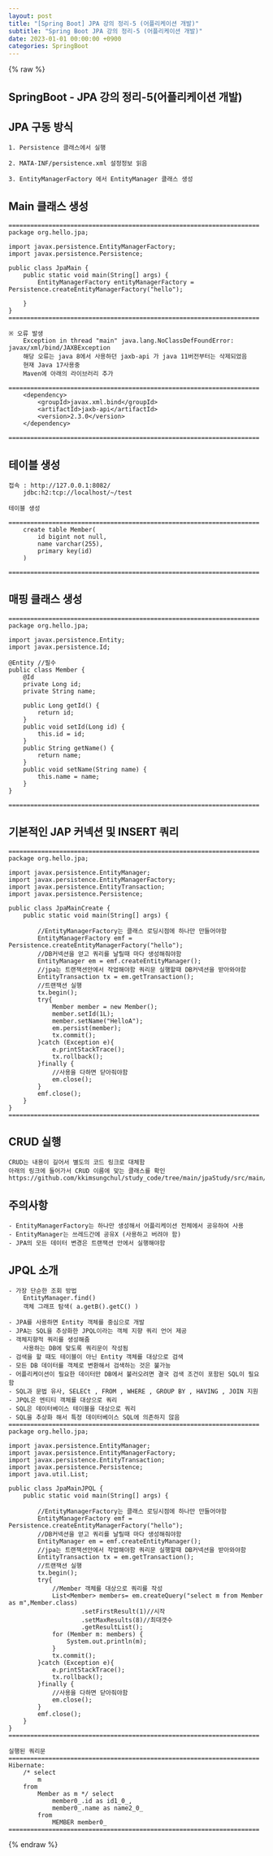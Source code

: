 ```yaml
---
layout: post
title: "[Spring Boot] JPA 강의 정리-5 (어플리케이션 개발)"
subtitle: "Spring Boot JPA 강의 정리-5 (어플리케이션 개발)"
date: 2023-01-01 00:00:00 +0900
categories: SpringBoot
---
```

{% raw %}
## SpringBoot - JPA 강의 정리-5(어플리케이션 개발)  
  
## JPA 구동 방식  
	1. Persistence 클래스에서 실행  
  
	2. MATA-INF/persistence.xml 설정정보 읽음  
  
	3. EntityManagerFactory 에서 EntityManager 클래스 생성  
  
## Main 클래스 생성  
  
	=====================================================================  
	package org.hello.jpa;  
  
	import javax.persistence.EntityManagerFactory;  
	import javax.persistence.Persistence;  
  
	public class JpaMain {  
		public static void main(String[] args) {  
			EntityManagerFactory entityManagerFactory =  Persistence.createEntityManagerFactory("hello");  
  
		}  
	}  
	=====================================================================  
  
	※ 오류 발생  
		Exception in thread "main" java.lang.NoClassDefFoundError: javax/xml/bind/JAXBException  
		해당 오류는 java 8에서 사용하던 jaxb-api 가 java 11버전부터는 삭제되었음  
		현재 Java 17사용중  
		Maven에 아래의 라이브러리 추가  
		=====================================================================  
        <dependency>  
            <groupId>javax.xml.bind</groupId>  
            <artifactId>jaxb-api</artifactId>  
            <version>2.3.0</version>  
        </dependency>  
		=====================================================================  
  
## 테이블 생성  
	접속 : http://127.0.0.1:8082/  
		jdbc:h2:tcp://localhost/~/test  
  
	테이블 생성  
		=====================================================================  
		create table Member(  
			id bigint not null,  
			name varchar(255),  
			primary key(id)  
		)  
		=====================================================================  
  
## 매핑 클래스 생성  
	=====================================================================  
	package org.hello.jpa;  
  
	import javax.persistence.Entity;  
	import javax.persistence.Id;  
  
	@Entity //필수  
	public class Member {  
		@Id  
		private Long id;  
		private String name;  
  
		public Long getId() {  
			return id;  
		}  
		public void setId(Long id) {  
			this.id = id;  
		}  
		public String getName() {  
			return name;  
		}  
		public void setName(String name) {  
			this.name = name;  
		}  
	}  
  
	=====================================================================  
  
## 기본적인 JAP 커넥션 및 INSERT 쿼리  
	=====================================================================  
	package org.hello.jpa;  
  
	import javax.persistence.EntityManager;  
	import javax.persistence.EntityManagerFactory;  
	import javax.persistence.EntityTransaction;  
	import javax.persistence.Persistence;  
  
	public class JpaMainCreate {  
		public static void main(String[] args) {  
  
			//EntityManagerFactory는 클래스 로딩시점에 하나만 만들어야함  
			EntityManagerFactory emf =  Persistence.createEntityManagerFactory("hello");  
			//DB커넥션을 얻고 쿼리를 날릴때 마다 생성해줘야함  
			EntityManager em = emf.createEntityManager();  
			//jpa는 트랜잭션안에서 작업해야함 쿼리문 실행할때 DB커넥션을 받아와야함  
			EntityTransaction tx = em.getTransaction();  
			//트랜잭션 실행  
			tx.begin();  
			try{  
				Member member = new Member();  
				member.setId(1L);  
				member.setName("HelloA");  
				em.persist(member);  
				tx.commit();  
			}catch (Exception e){  
				e.printStackTrace();  
				tx.rollback();  
			}finally {  
				//사용을 다하면 닫아줘야함  
				em.close();  
			}  
			emf.close();  
		}  
	}  
	=====================================================================  
  
## CRUD 실행  
	CRUD는 내용이 길어서 별도의 코드 링크로 대체함  
	아래의 링크에 들어가서 CRUD 이름에 맞는 클래스를 확인  
	https://github.com/kkimsungchul/study_code/tree/main/jpaStudy/src/main/java/org/hello/jpa  
  
## 주의사항  
	- EntityManagerFactory는 하나만 생성해서 어플리케이션 전체에서 공유하여 사용  
	- EntityManager는 쓰레드간에 공유X (사용하고 버려야 함)  
	- JPA의 모든 데이터 변경은 트랜잭션 안에서 실행해야함  
  
## JPQL 소개  
	- 가장 단순한 조회 방법  
		EntityManager.find()  
		객체 그래프 탐색( a.getB().getC() )  
  
	- JPA를 사용하면 Entity 객체를 중심으로 개발  
	- JPA는 SQL을 추상화한 JPQL이라는 객체 지향 쿼리 언어 제공  
	- 객체지향적 쿼리를 생성해줌  
		사용하는 DB에 맞도록 쿼리문이 작성됨  
	- 검색을 할 때도 테이블이 아닌 Entity 객체를 대상으로 검색  
	- 모든 DB 데이터를 객체로 변환해서 검색하는 것은 불가능  
	- 어플리케이션이 필요한 데이터만 DB에서 불러오려면 결국 검색 조건이 포함된 SQL이 필요함  
	- SQL과 문법 유사, SELECt , FROM , WHERE , GROUP BY , HAVING , JOIN 지원  
	- JPQL은 엔티티 객체를 대상으로 쿼리  
	- SQL은 데이터베이스 테이블을 대상으로 쿼리  
	- SQL을 추상화 해서 특정 데이터베이스 SQL에 의존하지 않음  
	=====================================================================  
	package org.hello.jpa;  
  
	import javax.persistence.EntityManager;  
	import javax.persistence.EntityManagerFactory;  
	import javax.persistence.EntityTransaction;  
	import javax.persistence.Persistence;  
	import java.util.List;  
  
	public class JpaMainJPQL {  
		public static void main(String[] args) {  
  
			//EntityManagerFactory는 클래스 로딩시점에 하나만 만들어야함  
			EntityManagerFactory emf =  Persistence.createEntityManagerFactory("hello");  
			//DB커넥션을 얻고 쿼리를 날릴때 마다 생성해줘야함  
			EntityManager em = emf.createEntityManager();  
			//jpa는 트랜잭션안에서 작업해야함 쿼리문 실행할때 DB커넥션을 받아와야함  
			EntityTransaction tx = em.getTransaction();  
			//트랜잭션 실행  
			tx.begin();  
			try{  
				//Member 객체를 대상으로 쿼리를 작성  
				List<Member> members= em.createQuery("select m from Member as m",Member.class)  
						.setFirstResult(1)//시작  
						.setMaxResults(8)//최대갯수  
						.getResultList();  
				for (Member m: members) {  
					System.out.println(m);  
				}  
				tx.commit();  
			}catch (Exception e){  
				e.printStackTrace();  
				tx.rollback();  
			}finally {  
				//사용을 다하면 닫아줘야함  
				em.close();  
			}  
			emf.close();  
		}  
	}  
	=====================================================================  
  
	실행된 쿼리문  
	=====================================================================  
	Hibernate:  
		/* select  
			m  
		from  
			Member as m */ select  
				member0_.id as id1_0_,  
				member0_.name as name2_0_  
			from  
				MEMBER member0_  
	=====================================================================  

{% endraw %}
